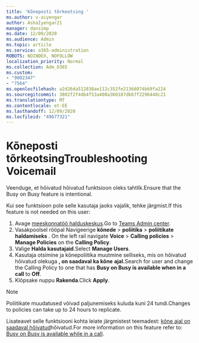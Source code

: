 ```yaml
---
title: 'Kõneposti tõrkeotsing '
ms.author: v-aiyengar
author: AshaIyengar21
manager: dansimp
ms.date: 12/09/2020
ms.audience: Admin
ms.topic: article
ms.service: o365-administration
ROBOTS: NOINDEX, NOFOLLOW
localization_priority: Normal
ms.collection: Adm_O365
ms.custom:
- "9002347"
- "7564"
ms.openlocfilehash: a2d26da512838ae112c352fe21366074b69fa224
ms.sourcegitcommit: 3802f2f4db4f53a408a360187db67f2296448c21
ms.translationtype: MT
ms.contentlocale: et-EE
ms.lasthandoff: 12/09/2020
ms.locfileid: "49677321"
---
```

# <a name="troubleshooting-voicemail"></a><span data-ttu-id="fdc44-102">Kõneposti tõrkeotsing</span><span class="sxs-lookup"><span data-stu-id="fdc44-102">Troubleshooting Voicemail</span></span>

<span data-ttu-id="fdc44-103">Veenduge, et hõivatud hõivatud funktsioon oleks tahtlik.</span><span class="sxs-lookup"><span data-stu-id="fdc44-103">Ensure that the Busy on Busy feature is intentional.</span></span>

<span data-ttu-id="fdc44-104">Kui see funktsioon pole selle kasutaja jaoks vajalik, tehke järgmist.</span><span class="sxs-lookup"><span data-stu-id="fdc44-104">If this feature is not needed on this user:</span></span>

1. <span data-ttu-id="fdc44-105">Avage [meeskonnatöö halduskeskus](https://admin.teams.microsoft.com/policies/calling).</span><span class="sxs-lookup"><span data-stu-id="fdc44-105">Go to [Teams Admin center](https://admin.teams.microsoft.com/policies/calling).</span></span>
1. <span data-ttu-id="fdc44-106">Vasakpoolsel rööpal Navigeerige **kõnede**  >  **poliitika**  >  **poliitikate haldamiseks** . </span><span class="sxs-lookup"><span data-stu-id="fdc44-106">On the left rail navigate **Voice** > **Calling policies** > **Manage Policies** on the **Calling Policy**.</span></span>
1. <span data-ttu-id="fdc44-107">Valige **Halda kasutajaid**.</span><span class="sxs-lookup"><span data-stu-id="fdc44-107">Select **Manage Users**.</span></span>
1. <span data-ttu-id="fdc44-108">Kasutaja otsimine ja kõnepoliitika muutmine selliseks, mis on hõivatud hõivatud olekuga **, on saadaval ka kõne** **ajal.**</span><span class="sxs-lookup"><span data-stu-id="fdc44-108">Search for user and change the Calling Policy to one that has **Busy on Busy is available when in a call** to **Off**.</span></span>
1. <span data-ttu-id="fdc44-109">Klõpsake nuppu **Rakenda**.</span><span class="sxs-lookup"><span data-stu-id="fdc44-109">Click **Apply**.</span></span>
> [!NOTE]
> <span data-ttu-id="fdc44-110">Poliitikate muudatused võivad paljunemiseks kuluda kuni 24 tundi.</span><span class="sxs-lookup"><span data-stu-id="fdc44-110">Changes to policies can take up to 24 hours to replicate.</span></span>

<span data-ttu-id="fdc44-111">Lisateavet selle funktsiooni kohta leiate järgmistest teemadest: [kõne ajal on saadaval hõivatud](https://docs.microsoft.com/microsoftteams/teams-calling-policy#busy-on-busy-is-available-while-in-a-call)hõivatud.</span><span class="sxs-lookup"><span data-stu-id="fdc44-111">For more information on this feature refer to: [Busy on Busy is available while in a call](https://docs.microsoft.com/microsoftteams/teams-calling-policy#busy-on-busy-is-available-while-in-a-call).</span></span>
